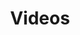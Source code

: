 ---
financial_year: 2015-16
layout: videos
years: [
  ['2015-16', '/2015-16/videos', 'active'],
  ['2016-17', '/2016-17/videos', 'link'],
  ['2017-18', '/2017-18/videos', 'link'],
]
active: learning-centre
title: Videos
nested: false
---